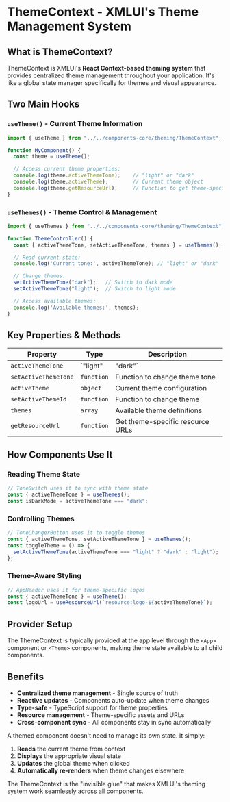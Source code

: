 # ThemeContext - XMLUI's Theme Management System

## What is ThemeContext?

ThemeContext is XMLUI's **React Context-based theming system** that provides centralized theme management throughout your application. It's like a global state manager specifically for themes and visual appearance.

## Two Main Hooks

### `useTheme()` - Current Theme Information

```typescript
import { useTheme } from "../../components-core/theming/ThemeContext";

function MyComponent() {
  const theme = useTheme();

  // Access current theme properties:
  console.log(theme.activeThemeTone);    // "light" or "dark"
  console.log(theme.activeTheme);        // Current theme object
  console.log(theme.getResourceUrl);     // Function to get theme-specific resources
}
```

### `useThemes()` - Theme Control & Management

```typescript
import { useThemes } from "../../components-core/theming/ThemeContext";

function ThemeController() {
  const { activeThemeTone, setActiveThemeTone, themes } = useThemes();

  // Read current state:
  console.log('Current tone:', activeThemeTone); // "light" or "dark"

  // Change themes:
  setActiveThemeTone("dark");   // Switch to dark mode
  setActiveThemeTone("light");  // Switch to light mode

  // Access available themes:
  console.log('Available themes:', themes);
}
```

## Key Properties & Methods

| Property | Type | Description |
|----------|------|-------------|
| `activeThemeTone` | `"light" | "dark"` | Current theme tone |
| `setActiveThemeTone` | `function` | Function to change theme tone |
| `activeTheme` | `object` | Current theme configuration |
| `setActiveThemeId` | `function` | Function to change theme |
| `themes` | `array` | Available theme definitions |
| `getResourceUrl` | `function` | Get theme-specific resource URLs |

## How Components Use It

### Reading Theme State

```typescript
// ToneSwitch uses it to sync with theme state
const { activeThemeTone } = useThemes();
const isDarkMode = activeThemeTone === "dark";
```

### Controlling Themes

```typescript
// ToneChangerButton uses it to toggle themes
const { activeThemeTone, setActiveThemeTone } = useThemes();
const toggleTheme = () => {
  setActiveThemeTone(activeThemeTone === "light" ? "dark" : "light");
};
```

### Theme-Aware Styling

```typescript
// AppHeader uses it for theme-specific logos
const { activeThemeTone } = useTheme();
const logoUrl = useResourceUrl(`resource:logo-${activeThemeTone}`);
```

## Provider Setup

The ThemeContext is typically provided at the app level through the `<App>` component or `<Theme>` components, making theme state available to all child components.

## Benefits

- **Centralized theme management** - Single source of truth
- **Reactive updates** - Components auto-update when theme changes
- **Type-safe** - TypeScript support for theme properties
- **Resource management** - Theme-specific assets and URLs
- **Cross-component sync** - All components stay in sync automatically

A themed component doesn't need to manage its own state. It simply:

1. **Reads** the current theme from context
2. **Displays** the appropriate visual state
3. **Updates** the global theme when clicked
4. **Automatically re-renders** when theme changes elsewhere

The ThemeContext is the "invisible glue" that makes XMLUI's theming system work seamlessly across all components.